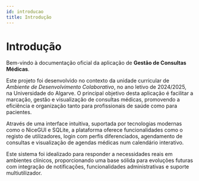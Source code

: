 ```yaml
---
id: introducao
title: Introdução
---
```


# Introdução

Bem-vindo à documentação oficial da aplicação de **Gestão de Consultas Médicas**.

Este projeto foi desenvolvido no contexto da unidade curricular de *Ambiente de Desenvolvimento Colaborativo*, no ano letivo de 2024/2025, na Universidade do Algarve. O principal objetivo desta aplicação é facilitar a marcação, gestão e visualização de consultas médicas, promovendo a eficiência e organização tanto para profissionais de saúde como para pacientes.

Através de uma interface intuitiva, suportada por tecnologias modernas como o NiceGUI e SQLite, a plataforma oferece funcionalidades como o registo de utilizadores, login com perfis diferenciados, agendamento de consultas e visualização de agendas médicas num calendário interativo.

Este sistema foi idealizado para responder a necessidades reais em ambientes clínicos, proporcionando uma base sólida para evoluções futuras com integração de notificações, funcionalidades administrativas e suporte multiutilizador.
 